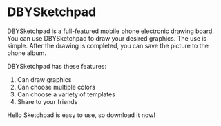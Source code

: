 # DBYSketchpad
DBYSketchpad is a full-featured mobile phone electronic drawing board. You can use DBYSketchpad to draw your desired graphics. The use is simple. After the drawing is completed, you can save the picture to the phone album.

DBYSketchpad has these features:
1. Can draw graphics
2. Can choose multiple colors
3. Can choose a variety of templates
4. Share to your friends

Hello Sketchpad is easy to use, so download it now!
